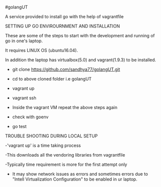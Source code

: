 #golangUT

A service provided to install go with the help of vagrantfile

SETTING UP GO ENVIROURNMENT AND INSTALLATION

These are some of the steps to start with the development and running of go in one's laptop.

It requires LINUX OS (ubuntu16.04).

In addition the laptop has virtualbox(5.0) and vagrant(1.9.3) to be installed.

 - git clone https://github.com/sandhya77/golangUT.git 
 - cd to above cloned folder i.e golangUT
 - vagrant up
 - vagrant ssh
 
 - Inside the vagrant VM repeat the above steps again
 - check with goenv
 - go test
 
 TROUBLE SHOOTING DURING LOCAL SETUP
 
 -'vagrant up' is a time taking process
 
 -This downloads all the vendoring libraries from vagrantfile
 
 -Typically time requirement is more for the first attempt only
 
 - It may show network issues as errors and sometimes errors due to "Intell Virtualization Configuration" to be enabled in ur       laptop.
